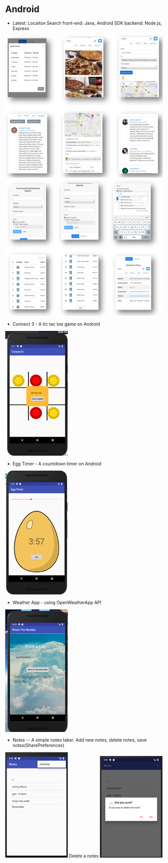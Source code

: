 # Android

- Latest: Locaiton Search
front-end: Java, Android SDK
backend: Node.js, Express
<img src="ImageFile/LocationSearch2.png" width="600">

<img src="ImageFile/LocationSearch1.png" width="600">

- Connect 3 - A tic tac toe game on Android

<img src="ImageFile/connect3.png" width="200">

-  Egg Timer - A countdown timer on Android

<img src="ImageFile/EggTimer.png" width="200">

-  Weather App - using OpenWeatherApp API

<img src="ImageFile/weather.png" width="200">

- Notes -- A simple notes taker. Add new notes, delete notes, save notes(SharePreferences)

<span><img src="ImageFile/notes.png" width="200"> Delete a notes <img src="ImageFile/notes2.png" width="200"></span>

